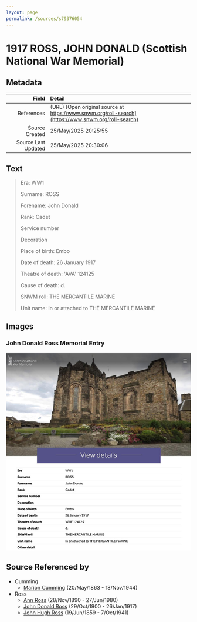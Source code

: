 ```yaml
---
layout: page
permalink: /sources/s79376054
---
```


# 1917 ROSS, JOHN DONALD (Scottish National War Memorial)

## Metadata

Field | Detail
---:|:---
References | (URL) [Open original source at https://www.snwm.org/roll-search](https://www.snwm.org/roll-search)
Source Created | 25/May/2025 20:25:55
Source Last Updated | 25/May/2025 20:30:06

## Text

> Era: WW1
>
> Surname: ROSS
>
> Forename: John Donald
>
> Rank: Cadet
>
> Service number 
>
> Decoration 
>
> Place of birth: Embo
>
> Date of death: 26 January 1917
>
> Theatre of death: 'AVA' 124125
>
> Cause of death: d.
>
> SNWM roll: THE MERCANTILE MARINE
>
> Unit name: In or attached to THE MERCANTILE MARINE
>

## Images

### John Donald Ross Memorial Entry

![John Donald Ross Memorial Entry](../media/82197966.jpg)

## Source Referenced by

* Cumming
  * [Marion Cumming](../people/@59851647@-marion-cumming-b1863-5-20-d1944-11-18.md) (20/May/1863 - 18/Nov/1944)
* Ross
  * [Ann Ross](../people/@52613824@-ann-ross-b1890-11-28-d1980-6-27.md) (28/Nov/1890 - 27/Jun/1980)
  * [John Donald Ross](../people/@60714754@-john-donald-ross-b1900-10-29-d1917-1-26.md) (29/Oct/1900 - 26/Jan/1917)
  * [John Hugh Ross](../people/@75057664@-john-hugh-ross-b1859-6-19-d1941-10-7.md) (19/Jun/1859 - 7/Oct/1941)

